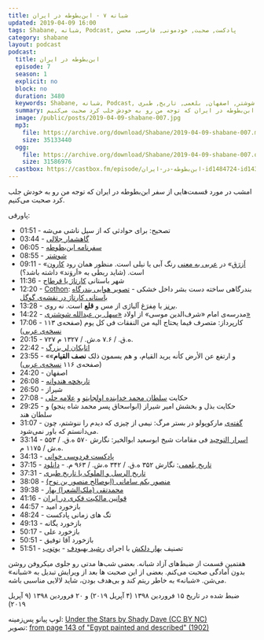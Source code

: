 ```yaml
---
title: شبانه ۷ - ابن‌بطوطه در ایران
updated: 2019-04-09 16:00
tags: Shabane, شبانه, Podcast, پادکست, صحبت, خودمونی, فارسی, محسن
category: shabane
layout: podcast
podcast:
  title: ابن‌بطوطه در ایران
  episode: 7
  season: 1
  explicit: no
  block: no
  duration: 3480
  keywords: Shabane, شبانه, Podcast, پادکست, صحبت, خودمونی, فارسی, محسن, ابن بطوطه, سفر, ایران, کهن, شوشتر, اصفهان, بلعمی, تاریخ, طبری
  summary: امشب در مورد قسمت‌هایی از سفر ابن‌بطوطه در ایران که توجه من رو به خودش جلب کرد صحبت می‌کنیم.
  image: /public/posts/2019-04-09-shabane-007.jpg
  mp3:
    file: https://archive.org/download/Shabane/2019-04-09-shabane-007.mp3
    size: 35133440
  ogg:
    file: https://archive.org/download/Shabane/2019-04-09-shabane-007.ogg
    size: 31586976
  castbox: https://castbox.fm/episode/ابن‌بطوطه-در-ایران-id1484724-id143157152
---
```

امشب در مورد قسمت‌هایی از سفر ابن‌بطوطه در ایران که توجه من رو به خودش جلب کرد صحبت می‌کنیم.

<!--more-->

پاورقی:

* 01:51 - تصحیح: برای حوادثی که از سیل ناشی می‌شه
* 03:44 - [گاهشمار جلالی](https://fa.wikipedia.org/wiki/%DA%AF%D8%A7%D9%87%E2%80%8C%D8%B4%D9%85%D8%A7%D8%B1%DB%8C_%D8%AC%D9%84%D8%A7%D9%84%DB%8C)
* 06:05 - [سفرنامه ابن‌بطوطه](https://mehsen.ir/buy/rihla)
* 08:55 - [شوشتر](https://fa.wikipedia.org/wiki/%D8%B4%D9%88%D8%B4%D8%AA%D8%B1)
* 09:11 - «[اَزرَق](https://www.vajje.com/en/search?query=%D8%A7%D8%B2%D8%B1%D9%82)» در [عربی به معنی](https://www.almaany.com/fa/dict/ar-fa/%D8%A3%D8%B2%D8%B1%D9%82/) رنگ آبی یا نیلی است. منظور همان رود [کارون](https://fa.wikipedia.org/wiki/%DA%A9%D8%A7%D8%B1%D9%88%D9%86) است. (شاید ربطی به «اَروَند» داشته باشد؟)
* 11:36 - شهر باستانی [کارتاژ یا قرطاج](https://fa.wikipedia.org/wiki/%DA%A9%D8%A7%D8%B1%D8%AA%D8%A7%DA%98)
* 12:20 - [Cothon](https://en.wikipedia.org/wiki/Cothon): بندرگاهی ساخته دست بشر داخل خشکی - [تصویر هوایی بندرگاه باستانی کارتاژ در نقشه‌ی گوگل](https://goo.gl/maps/mRhKNS7oWyB2)
* 13:28 - [برنز](https://fa.wikipedia.org/wiki/%D8%A8%D8%B1%D9%86%D8%B2) یا مِفرَغ آلیاژی از مس و **قلع** است. نه روی.
* 14:22 - مدرسه‌ی امام «شرف‌الدین موسی» از اولاد [«سهل بن عبدالله شوشتری»](https://fa.wikipedia.org/wiki/%D8%B3%D9%87%D9%84_%D8%AA%D8%B3%D8%AA%D8%B1%DB%8C)
* 17:06 - کارپرداز: متصرف فیما یحتاج الیه من النفقات فی کل یوم (صفحه‌ی ۱۱۳ [نسخه‌ی عربی](https://archive.org/stream/IbnBattutaRahlahPart1MisrI001261/Ibn%20Battuta%20Rahla%20complete%20Arabic%201%20001096-www.al-mostafa.com%20%281%29))
* 20:15 - ۷۲۷ ه.ق. / ۷.۶ ه.ش. / ۱۳۲۷ م.
* 22:42 - [اتابکان لر بزرگ](https://fa.wikipedia.org/wiki/%D8%A7%D8%AA%D8%A7%D8%A8%DA%A9%D8%A7%D9%86_%D9%84%D8%B1_%D8%A8%D8%B2%D8%B1%DA%AF)
* 23:55 - «و ارتفع عن الأرض کأنه یرید القیام، و هم یسمون ذلک **نصف القیام**»  (صفحه‌ی ۱۱۶ [نسخه‌ی عربی](https://archive.org/stream/IbnBattutaRahlahPart1MisrI001261/Ibn%20Battuta%20Rahla%20complete%20Arabic%201%20001096-www.al-mostafa.com%20%281%29))
* 24:20 - اصفهان
* 26:08 - [تاریخچه هندوانه](https://fa.wikipedia.org/wiki/%D9%87%D9%86%D8%AF%D9%88%D8%A7%D9%86%D9%87#%D8%AA%D8%A7%D8%B1%DB%8C%D8%AE%DA%86%D9%87)
* 26:50 - شیراز
* 27:08 - حکایت [سلطان محمد خدابنده اولجایتو](https://fa.wikipedia.org/wiki/%D9%85%D8%AD%D9%85%D8%AF_%D8%AE%D8%AF%D8%A7%D8%A8%D9%86%D8%AF%D9%87_%D8%A7%D9%88%D9%84%D8%AC%D8%A7%DB%8C%D8%AA%D9%88) و [علامه حلی](https://fa.wikipedia.org/wiki/%D8%B9%D9%84%D8%A7%D9%85%D9%87_%D8%AD%D9%84%DB%8C)
* 29:25 - حکایت بذل و بخشش امیر شیراز (ابواسحاق پسر محمد شاه ینجو) و سلطان هند
* 31:07 - [گفته‌ی](https://www.goodreads.com/quotes/480904-i-did-not-write-half-of-what-i-saw-for) مارکوپولو در بستر مرگ: نیمی از چیزی که دیدم را ننوشتم، چون می‌دانستم که باور نمی‌شود.
* 33:14 - [اسرار التوحید](https://mehsen.ir/buy/asrarotohid) فی مقامات شیخ ابوسعید ابوالخیر: نگارش ۵۷۰ ه.ق. / ۵۵۳ ه.ش / ۱۱۷۵ م.
* 34:13 - [پادکست فردوسی خوانی](https://readingferdowsi.com/%D8%A7%D8%B2-%DA%A9%D8%AC%D8%A7-%D8%A8%D8%B4%D9%86%D9%88%DB%8C%D9%85/)
* 37:15 - [تاریخ بلعمی](https://mehsen.ir/buy/balami): نگارش ۳۵۲ ه.ق. / ۳۴۲ ه.ش. / ۹۶۳ م. - [دانلود](https://archive.org/details/TarikhBalami)
* 37:31 - [تاریخ الرسل و الملوک یا تاریخ طبری](https://fa.wikipedia.org/wiki/%D8%AA%D8%A7%D8%B1%DB%8C%D8%AE_%D8%B7%D8%A8%D8%B1%DB%8C)
* 38:08 - [منصور یکم سامانی (ابوصالح منصور بن نوح)](https://fa.wikipedia.org/wiki/%D9%85%D9%86%D8%B5%D9%88%D8%B1_%DB%8C%DA%A9%D9%85_%D8%B3%D8%A7%D9%85%D8%A7%D9%86%DB%8C)
* 39:38 - [محمدتقی (ملک‌الشعرا) بهار](https://fa.wikipedia.org/wiki/%D9%85%D8%AD%D9%85%D8%AF%D8%AA%D9%82%DB%8C_%D8%A8%D9%87%D8%A7%D8%B1)
* 41:16 - [قوانین مالکیت فکری در ایران](https://fa.wikipedia.org/wiki/%D9%85%D8%A7%D9%84%DA%A9%DB%8C%D8%AA_%D9%81%DA%A9%D8%B1%DB%8C_%D8%AF%D8%B1_%D8%A7%DB%8C%D8%B1%D8%A7%D9%86#%D9%82%D9%88%D8%A7%D9%86%DB%8C%D9%86_%D9%85%D8%A7%D9%84%DA%A9%DB%8C%D8%AA_%D9%81%DA%A9%D8%B1%DB%8C_%D8%AF%D8%B1_%D8%A7%DB%8C%D8%B1%D8%A7%D9%86)
* 44:57 - بازخورد امید
* 48:24 - تگ های زمانی پادکست
* 49:13 - بازخورد یگانه
* 50:17 - بازخورد علی
* 50:51 - بازخورد آقا توفیق
* 51:51 - تصنیف [بهار دلکش](https://fa.wikipedia.org/wiki/%D8%A8%D9%87%D8%A7%D8%B1_%D8%AF%D9%84%DA%A9%D8%B4) با اجرای [رشید بهبودف](https://fa.wikipedia.org/wiki/%D8%B1%D8%B4%DB%8C%D8%AF_%D8%A8%D9%87%D8%A8%D9%88%D8%AF%D9%88%D9%81) - [یوتوب](https://www.youtube.com/watch?v=Lam4r-P27Ic&list=PLflfic2qZOnFwXMG_kqBzkzPgFyC8EMqy&index=3&t=0s)


هفتمین قسمت از ضبط‌های آزاد شبانه. بعضی شب‌ها مدتی رو جلوی میکروفن روشن بدون آمادگی صحبت می‌کنم. بعضی از این صحبت ها بعد از ویرایش تبدیل به «شبانه» می‌شن. «شبانه» به خاطر ریتم کند و بی‌هدف بودن، شاید لالایی مناسبی باشه.

ضبط شده در تاریخ ۱۵ فروردین ۱۳۹۸ (۴ آپریل ۲۰۱۹) و ۲۰ فروردین ۱۳۹۸ (۹ آپریل ۲۰۱۹)

لوپ پیانو پس‌زمینه: [Under the Stars by Shady Dave (CC BY NC)](https://freesound.org/people/ShadyDave/sounds/325108/)  
تصویر: [from page 143 of "Egypt painted and described" (1902)](https://www.flickr.com/photos/internetarchivebookimages/14576527678/)
